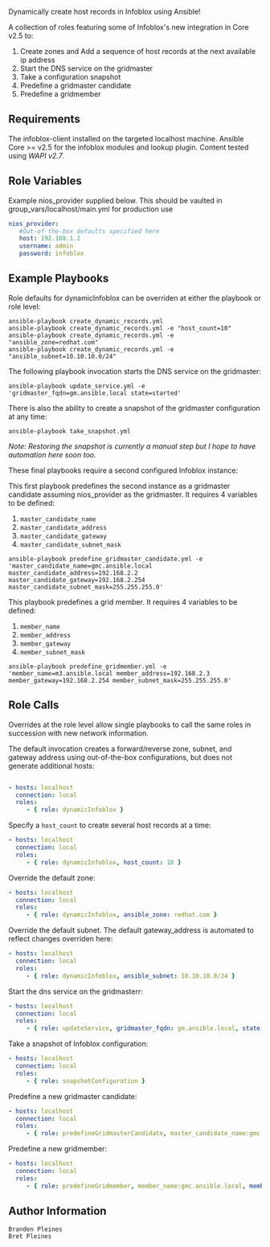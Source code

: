 Dynamically create host records in Infoblox using Ansible!

A collection of roles featuring some of Infoblox's new integration in Core v2.5 to: 
1. Create zones and Add a sequence of host records at the next available ip address 
2. Start the DNS service on the gridmaster
3. Take a configuration snapshot
4. Predefine a gridmaster candidate
5. Predefine a gridmember

Requirements
------------

The infoblox-client installed on the targeted localhost machine. Ansible Core >= v2.5 for the infoblox modules and lookup plugin. Content tested using *WAPI v2.7*.

Role Variables
--------------

Example nios_provider supplied below. This should be vaulted in group_vars/localhost/main.yml for production use

```yaml
nios_provider:
   #Out-of-the-box defaults specified here
   host: 192.168.1.2
   username: admin
   password: infoblox
```

Example Playbooks
-----------------

Role defaults for dynamicInfoblox can be overriden at either the playbook or role level:

```
ansible-playbook create_dynamic_records.yml
ansible-playbook create_dynamic_records.yml -e "host_count=10"
ansible-playbook create_dynamic_records.yml -e "ansible_zone=redhat.com"
ansible-playbook create_dynamic_records.yml -e "ansible_subnet=10.10.10.0/24"
```

The following playbook invocation starts the DNS service on the gridmaster:
```
ansible-playbook update_service.yml -e 'gridmaster_fqdn=gm.ansible.local state=started'
```

There is also the ability to create a snapshot of the gridmaster configuration at any time:
```
ansible-playbook take_snapshot.yml
```
_Note: Restoring the snapshot is currently a manual step but I hope to have automation here soon too._

These final playbooks require a second configured Infoblox instance: 

This first playbook predefines the second instance as a gridmaster candidate assuming nios_provider as the gridmaster. It requires 4 variables to be defined: 
1. `master_candidate_name`
2. `master_candidate_address`
3. `master_candidate_gateway`
4. `master_candidate_subnet_mask`
```
ansible-playbook predefine_gridmaster_candidate.yml -e 'master_candidate_name=gmc.ansible.local master_candidate_address=192.168.2.2 master_candidate_gateway=192.168.2.254 master_candidate_subnet_mask=255.255.255.0'
```

This playbook predefines a grid member. It requires 4 variables to be defined:
1. `member_name`
2. `member_address`
3. `member_gateway`
4. `member_subnet_mask`
```
ansible-playbook predefine_gridmember.yml -e 'member_name=m3.ansible.local member_address=192.168.2.3 member_gateway=192.168.2.254 member_subnet_mask=255.255.255.0'
```


Role Calls
-----------------

Overrides at the role level allow single playbooks to call the same roles in succession with new network information.

The default invocation creates a forward/reverse zone, subnet, and gateway address using out-of-the-box configurations, but does not generate additional hosts:

```yaml

- hosts: localhost
  connection: local
  roles:
     - { role: dynamicInfoblox }
```

Specify a `host_count` to create several host records at a time:

```yaml
- hosts: localhost
  connection: local
  roles:
     - { role: dynamicInfoblox, host_count: 10 }
```
Override the default zone:

```yaml
- hosts: localhost
  connection: local
  roles:
     - { role: dynamicInfoblox, ansible_zone: redhat.com }
```
Override the default subnet. The default gateway_address is automated to reflect changes overriden here:

```yaml
- hosts: localhost
  connection: local
  roles:
     - { role: dynamicInfoblox, ansible_subnet: 10.10.10.0/24 }
```

Start the dns service on the gridmasterr:

```yaml
- hosts: localhost
  connection: local
  roles:
     - { role: updateService, gridmaster_fqdn: gm.ansible.local, state: started }
```

Take a snapshot of Infoblox configuration:

```yaml
- hosts: localhost
  connection: local
  roles:
     - { role: snapshotConfiguration }
```

Predefine a new gridmaster candidate:

```yaml
- hosts: localhost
  connection: local
  roles:
     - { role: predefineGridmasterCandidate, master_candidate_name:gmc.ansible.local, master_candidate_address: 192.168.2.2, master_candidate_gateway: 192.168.2.254, master_candidate_subnet_mask:255.255.255.0 }
```

Predefine a new gridmember:

```yaml
- hosts: localhost
  connection: local
  roles:
     - { role: predefineGridmember, member_name:gmc.ansible.local, member_address: 192.168.2.2, member_gateway: 192.168.2.254, member_subnet_mask:255.255.255.0 }
```


Author Information
------------------

```
Branden Pleines
Bret Pleines
```
